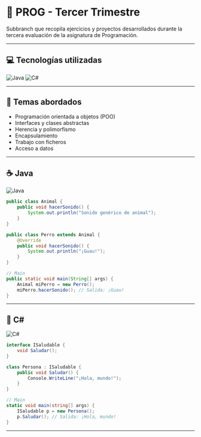 # 🧠 PROG - Tercer Trimestre

Subbranch que recopila ejercicios y proyectos desarrollados durante la tercera evaluación de la asignatura de Programación.

---

## 💻 Tecnologías utilizadas

![Java](https://img.shields.io/badge/Java-ED8B00?style=for-the-badge&logo=openjdk&logoColor=white)
![C#](https://img.shields.io/badge/C%23-239120?style=for-the-badge&logo=c-sharp&logoColor=white)

---

## 🧠 Temas abordados

- Programación orientada a objetos (POO)  
- Interfaces y clases abstractas  
- Herencia y polimorfismo  
- Encapsulamiento  
- Trabajo con ficheros  
- Acceso a datos

---

## ☕ Java  
![Java](https://img.shields.io/badge/Java-ED8B00?style=flat&logo=openjdk&logoColor=white)

```java
public class Animal {
    public void hacerSonido() {
        System.out.println("Sonido genérico de animal");
    }
}

public class Perro extends Animal {
    @Override
    public void hacerSonido() {
        System.out.println("¡Guau!");
    }
}

// Main
public static void main(String[] args) {
    Animal miPerro = new Perro();
    miPerro.hacerSonido(); // Salida: ¡Guau!
}
```

---

## 🔷 C#  
![C#](https://img.shields.io/badge/C%23-239120?style=flat&logo=c-sharp&logoColor=white)

```csharp
interface ISaludable {
    void Saludar();
}

class Persona : ISaludable {
    public void Saludar() {
        Console.WriteLine("¡Hola, mundo!");
    }
}

// Main
static void main(string[] args) {
    ISaludable p = new Persona();
    p.Saludar(); // Salida: ¡Hola, mundo!
}
```

---
